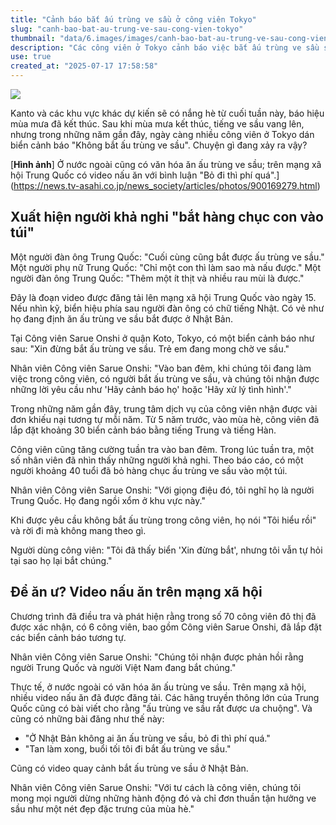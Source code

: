 ```yaml
---
title: "Cảnh báo bắt ấu trùng ve sầu ở công viên Tokyo"
slug: "canh-bao-bat-au-trung-ve-sau-cong-vien-tokyo"
thumbnail: "data/6.images/images/canh-bao-bat-au-trung-ve-sau-cong-vien-tokyo.webp"
description: "Các công viên ở Tokyo cảnh báo việc bắt ấu trùng ve sầu số lượng lớn, nghi ngờ dùng để chế biến món ăn theo các video lan truyền trên mạng xã hội."
use: true
created_at: "2025-07-17 17:58:58"
---
```


![](/images/20250717-90169279-ann-000-1-view.webp)

Kanto và các khu vực khác dự kiến sẽ có nắng hè từ cuối tuần này, báo hiệu mùa mưa đã kết thúc. Sau khi mùa mưa kết thúc, tiếng ve sầu vang lên, nhưng trong những năm gần đây, ngày càng nhiều công viên ở Tokyo dán biển cảnh báo "Không bắt ấu trùng ve sầu". Chuyện gì đang xảy ra vậy?

[**Hình ảnh**] Ở nước ngoài cũng có văn hóa ăn ấu trùng ve sầu; trên mạng xã hội Trung Quốc có video nấu ăn với bình luận "Bỏ đi thì phí quá".](https://news.tv-asahi.co.jp/news_society/articles/photos/900169279.html)

## Xuất hiện người khả nghi "bắt hàng chục con vào túi"

Một người đàn ông Trung Quốc:
"Cuối cùng cũng bắt được ấu trùng ve sầu."
Một người phụ nữ Trung Quốc:
"Chỉ một con thì làm sao mà nấu được."
Một người đàn ông Trung Quốc:
"Thêm một ít thịt và nhiều rau mùi là được."

Đây là đoạn video được đăng tải lên mạng xã hội Trung Quốc vào ngày 15. Nếu nhìn kỹ, biển hiệu phía sau người đàn ông có chữ tiếng Nhật. Có vẻ như họ đang định ăn ấu trùng ve sầu bắt được ở Nhật Bản.

Tại Công viên Sarue Onshi ở quận Koto, Tokyo, có một biển cảnh báo như sau:
"Xin đừng bắt ấu trùng ve sầu. Trẻ em đang mong chờ ve sầu."

Nhân viên Công viên Sarue Onshi:
"Vào ban đêm, khi chúng tôi đang làm việc trong công viên, có người bắt ấu trùng ve sầu, và chúng tôi nhận được những lời yêu cầu như 'Hãy cảnh báo họ' hoặc 'Hãy xử lý tình hình'."

Trong những năm gần đây, trung tâm dịch vụ của công viên nhận được vài đơn khiếu nại tương tự mỗi năm. Từ 5 năm trước, vào mùa hè, công viên đã lắp đặt khoảng 30 biển cảnh báo bằng tiếng Trung và tiếng Hàn.

Công viên cũng tăng cường tuần tra vào ban đêm. Trong lúc tuần tra, một số nhân viên đã nhìn thấy những người khả nghi. Theo báo cáo, có một người khoảng 40 tuổi đã bỏ hàng chục ấu trùng ve sầu vào một túi.

Nhân viên Công viên Sarue Onshi:
"Với giọng điệu đó, tôi nghĩ họ là người Trung Quốc. Họ đang ngồi xổm ở khu vực này."

Khi được yêu cầu không bắt ấu trùng trong công viên, họ nói "Tôi hiểu rồi" và rời đi mà không mang theo gì.

Người dùng công viên:
"Tôi đã thấy biển 'Xin đừng bắt', nhưng tôi vẫn tự hỏi tại sao họ lại bắt chúng."

## Để ăn ư? Video nấu ăn trên mạng xã hội

Chương trình đã điều tra và phát hiện rằng trong số 70 công viên đô thị đã được xác nhận, có 6 công viên, bao gồm Công viên Sarue Onshi, đã lắp đặt các biển cảnh báo tương tự.

Nhân viên Công viên Sarue Onshi:
"Chúng tôi nhận được phản hồi rằng người Trung Quốc và người Việt Nam đang bắt chúng."

Thực tế, ở nước ngoài có văn hóa ăn ấu trùng ve sầu. Trên mạng xã hội, nhiều video nấu ăn đã được đăng tải. Các hãng truyền thông lớn của Trung Quốc cũng có bài viết cho rằng "ấu trùng ve sầu rất được ưa chuộng". Và cũng có những bài đăng như thế này:

*   "Ở Nhật Bản không ai ăn ấu trùng ve sầu, bỏ đi thì phí quá."
*   "Tan làm xong, buổi tối tôi đi bắt ấu trùng ve sầu."

Cũng có video quay cảnh bắt ấu trùng ve sầu ở Nhật Bản.

Nhân viên Công viên Sarue Onshi:
"Với tư cách là công viên, chúng tôi mong mọi người dừng những hành động đó và chỉ đơn thuần tận hưởng ve sầu như một nét đẹp đặc trưng của mùa hè."